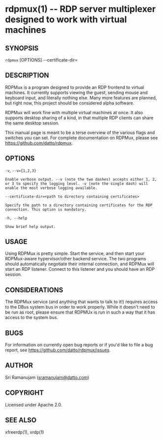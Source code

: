 rdpmux(1) -- RDP server multiplexer designed to work with virtual machines
===========================================================================

## SYNOPSIS

`rdpmux` [OPTIONS] --certificate-dir=<path to cert dir>

## DESCRIPTION

RDPMux is a program designed to provide an RDP frontend to virtual machines. It currently supports viewing the guest, sending mouse and keyboard input, and literally nothing else. Many more features are planned, but right now, this project should be considered alpha software.

RDPMux will work fine with multiple virtual machines at once. It also supports desktop sharing of a kind, in that multiple RDP clients can share the same desktop session. 

This manual page is meant to be a terse overview of the various flags and switches you can set. For complete documentation on RDPMux, please see https://github.com/datto/rdpmux.

## OPTIONS

`-v`, `--v={1,2,3}`

    Enable verbose output. --v (note the two dashes) accepts either 1, 2, or 3 to specify the logging level. -v (note the single dash) will enable the most verbose logging available.
        
`--certificate-dir=<path to directory containing certificates>`

    Specify the path to a directory containing certificates for the RDP connection. This option is mandatory.
        
`-h, --help`

    Show brief help output.
    
## USAGE

Using RDPMux is pretty simple. Start the service, and then start your RDPMux-aware hypervisor/other backend service. The two programs should automatically negotiate their internal connection, and RDPMux will start an RDP listener. Connect to this listener and you should have an RDP session. 

## CONSIDERATIONS

The RDPMux service (and anything that wants to talk to it!) requires access to the DBus system bus in order to work properly. While it doesn't need to be run as root, please ensure that RDPMUx is run in such a way that it has access to the system bus.

## BUGS

For information on currently open bug reports or if you'd like to file a bug report, see https://github.com/datto/rdpmux/issues.

## AUTHOR

Sri Ramanujam (<sramanujam@datto.com>)

## COPYRIGHT

Licensed under Apache 2.0. 

## SEE ALSO

xfreerdp(1), xrdp(1)